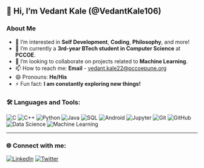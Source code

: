 ## 👋 Hi, I’m Vedant Kale (@VedantKale106)

### About Me
- 👀 I’m interested in **Self Development**, **Coding**, **Philosophy**, and more!
- 🌱 I’m currently a **3rd-year BTech student in Computer Science** at **PCCOE**.
- 💞️ I’m looking to collaborate on projects related to **Machine Learning**.
- 📫 How to reach me: **Email** - [vedant.kale22@pccoepune.org](mailto:vedant.kale22@pccoepune.org)
- 😄 Pronouns: **He/His**
- ⚡ Fun fact: **I am constantly exploring new things!**

### 🛠 Languages and Tools:

![C](https://img.shields.io/badge/C-00599C?style=flat&logo=c&logoColor=white)
![C++](https://img.shields.io/badge/C++-00599C?style=flat&logo=c%2B%2B&logoColor=white)
![Python](https://img.shields.io/badge/Python-3776AB?style=flat&logo=python&logoColor=white)
![Java](https://img.shields.io/badge/Java-007396?style=flat&logo=java&logoColor=white)
![SQL](https://img.shields.io/badge/SQL-4479A1?style=flat&logo=MySQL&logoColor=white)
![Android](https://img.shields.io/badge/Android-3DDC84?style=flat&logo=android&logoColor=white)
![Jupyter](https://img.shields.io/badge/Jupyter-F37626?style=flat&logo=Jupyter&logoColor=white)
![Git](https://img.shields.io/badge/Git-F05032?style=flat&logo=git&logoColor=white)
![GitHub](https://img.shields.io/badge/GitHub-181717?style=flat&logo=github&logoColor=white)
![Data Science](https://img.shields.io/badge/Data%20Science-4B8BBE?style=flat&logo=python&logoColor=white)
![Machine Learning](https://img.shields.io/badge/Machine%20Learning-007ACC?style=flat&logo=TensorFlow&logoColor=white)

---

### 🌐 Connect with me:

[![LinkedIn](https://img.shields.io/badge/LinkedIn-0A66C2?style=flat&logo=linkedin&logoColor=white)](https://www.linkedin.com/in/vedantkale106/)
[![Twitter](https://img.shields.io/badge/Twitter-1DA1F2?style=flat&logo=twitter&logoColor=white)](https://twitter.com/your-twitter-handle)
